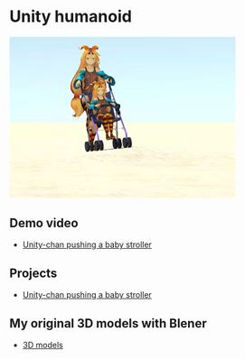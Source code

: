 # Unity humanoid

<img src="./demo/demo.png" width=400>

## Demo video

- [Unity-chan pushing a baby stroller](https://github.com/araobp/unity-humanoid/blob/main/demo/UnityChanPushingBabyStroller.mp4)

## Projects

- [Unity-chan pushing a baby stroller](https://github.com/araobp/unity-humanoid/tree/main/unity/BabyStroller)

## My original 3D models with Blener

- [3D models](/blender)
